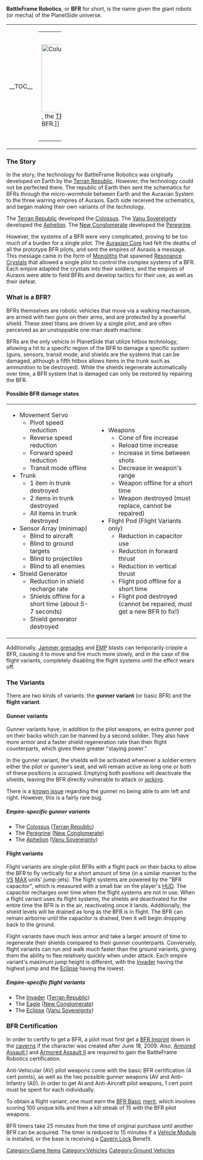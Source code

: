 **BattleFrame Robotics**, or **BFR** for short, is the name given the
giant robots (or mecha) of the PlanetSide universe.

<table>
<colgroup>
<col style="width: 19%" />
<col style="width: 80%" />
</colgroup>
<tbody>
<tr class="odd">
<td><p>__TOC__</p></td>
<td style="text-align: center;"><table style="width:10%;">
<colgroup>
<col style="width: 3%" />
<col style="width: 3%" />
<col style="width: 3%" />
</colgroup>
<tbody>
<tr class="odd">
<td><p><img src="Colussus.jpg" title="fig:Colussus.jpg" width="180" alt="Colussus.jpg" />, the <a href="TR.md" title="wikilink">TR</a> gunner variant BFR.]]</p></td>
<td><p><img src="AphelionPicture.jpg" title="fig:AphelionPicture.jpg" width="210" alt="AphelionPicture.jpg" />, the <a href="VS.md" title="wikilink">VS</a> gunner variant BFR.]]</p></td>
<td><p><img src="NC_Peregrine.jpg" title="fig:NC_Peregrine.jpg" width="165" alt="NC_Peregrine.jpg" />, the <a href="NC.md" title="wikilink">NC</a> gunner variant BFR.]]</p></td>
</tr>
</tbody>
</table></td>
</tr>
</tbody>
</table>

### The Story

In the story, the technology for BattleFrame Robotics was originally
developed on Earth by the [Terran Republic](Terran_Republic.md "wikilink").
However, the technology could not be perfected there. The republic of
Earth then sent the schematics for BFRs through the micro-wormhole
between Earth and the Auraxian System to the three warring empires of
Auraxis. Each side received the schematics, and began making their own
variants of the technology.

The [Terran Republic](Terran_Republic.md "wikilink") developed the
[Colossus](Colossus.md "wikilink").
The [Vanu Sovereignty](Vanu_Sovereignty.md "wikilink") developed the
[Aphelion](Aphelion.md "wikilink").
The [New Conglomerate](New_Conglomerate.md "wikilink") developed the
[Peregrine](Peregrine.md "wikilink").

However, the systems of a BFR were very complicated, proving to be too
much of a burden for a single pilot. The [Auraxian
Core](Auraxian_Core.md "wikilink") had felt the deaths of all the prototype
BFR pilots, and sent the empires of Auraxis a message. This message came
in the form of [Monoliths](Monolith.md "wikilink") that spawned [Resonance
Crystals](Resonance_Crystals.md "wikilink") that allowed a single pilot to
control the complex systems of a BFR. Each empire adapted the crystals
into their soldiers, and the empires of Auraxis were able to field BFRs
and develop tactics for their use, as well as their defeat.

### What is a BFR?

BFRs themselves are robotic vehicles that move via a walking mechanism,
are armed with two guns on their arms, and are protected by a powerful
shield. These steel titans are driven by a single pilot, and are often
perceived as an unstoppable one-man death machine.

BFRs are the only vehicle in PlanetSide that utilize hitbox technology,
allowing a hit to a specific region of the BFR to damage a specific
system (guns, sensors, transit mode, and shields are the systems that
can be damaged, although a fifth hitbox allows items in the trunk such
as ammunition to be destroyed). While the shields regenerate
automatically over time, a BFR system that is damaged can only be
restored by repairing the BFR.

#### Possible BFR damage states

<table>
<tbody>
<tr class="odd">
<td><ul>
<li>Movement Servo
<ul>
<li>Pivot speed reduction</li>
<li>Reverse speed reduction</li>
<li>Forward speed reduction</li>
<li>Transit mode offline</li>
</ul></li>
<li>Trunk
<ul>
<li>1 item in trunk destroyed</li>
<li>2 items in trunk destroyed</li>
<li>All items in trunk destroyed</li>
</ul></li>
<li>Sensor Array (minimap)
<ul>
<li>Blind to aircraft</li>
<li>Blind to ground targets</li>
<li>Blind to projectiles</li>
<li>Blind to all enemies</li>
</ul></li>
<li>Shield Generator
<ul>
<li>Reduction in shield recharge rate</li>
<li>Shields offline for a short time (about 5-7 seconds)</li>
<li>Shield generator destroyed</li>
</ul></li>
</ul></td>
<td><ul>
<li>Weapons
<ul>
<li>Cone of fire increase</li>
<li>Reload time increase</li>
<li>Increase in time between shots</li>
<li>Decrease in weapon's range</li>
<li>Weapon offline for a short time</li>
<li>Weapon destroyed (must replace, cannot be repaired)</li>
</ul></li>
<li>Flight Pod (Flight Variants only)
<ul>
<li>Reduction in capacitor use</li>
<li>Reduction in forward thrust</li>
<li>Reduction in vertical thrust</li>
<li>Flight pod offline for a short time</li>
<li>Flight pod destroyed (cannot be repaired, must get a new BFR to fix!)</li>
</ul></li>
</ul></td>
</tr>
</tbody>
</table>

Additionally, [Jammer grenades](Jammer_grenade.md "wikilink") and
[EMP](EMP.md "wikilink") blasts can temporarily cripple a BFR, causing it
to move and fire much more slowly, and in the case of the flight
variants, completely disabling the flight systems until the effect wears
off.

### The Variants

There are two kinds of variants: the **gunner variant** (or basic BFR)
and the **flight variant**.

#### Gunner variants

Gunner variants have, in addition to the pilot weapons, an extra gunner
pod on their backs which can be manned by a second soldier. They also
have more armor and a faster shield regeneration rate than their flight
counterparts, which gives them greater "staying power."

In the gunner variant, the shields will be activated whenever a soldier
enters either the pilot or gunner's seat, and will remain active as long
one or both of these positions is occupied. Emptying both positions will
deactivate the shields, leaving the BFR directly vulnerable to attack or
[jacking](jack.md "wikilink").

There is a [known issue](Known_Issues.md "wikilink") regarding the gunner
no being able to aim left and right. However, this is a fairly rare bug.

##### Empire-specific gunner variants

- The [Colossus](Colossus.md "wikilink") ([Terran
  Republic](Terran_Republic.md "wikilink"))
- The [Peregrine](Peregrine.md "wikilink") ([New
  Conglomerate](New_Conglomerate.md "wikilink"))
- The [Aphelion](Aphelion.md "wikilink") ([Vanu
  Sovereignty](Vanu_Sovereignty.md "wikilink"))

#### Flight variants

Flight variants are single-pilot BFRs with a flight pack on their backs
to allow the BFR to fly vertically for a short amount of time (in a
similar manner to the [VS](VS.md "wikilink") [MAX](MAX.md "wikilink") units'
jump-jets). The flight systems are powered by the "BFR capacitor", which
is measured with a small bar on the player's [HUD](HUD.md "wikilink"). The
capacitor recharges over time when the flight systems are not in use.
When a flight variant uses its flight systems, the shields are
deactivated for the entire time the BFR is in the air, reactivating once
it lands. Additionally, the shield levels will be drained as long as the
BFR is in flight. The BFR can remain airborne until the capacitor is
drained, then it will begin dropping back to the ground.

Flight variants have much less armor and take a larger amount of time to
regenerate their shields compared to their gunner counterparts.
Conversely, flight variants can run and walk much faster than the ground
variants, giving them the ability to flee relatively quickly when under
attack. Each empire variant's maximum jump height is different, with the
[Invader](Invader.md "wikilink") having the highest jump and the
[Eclipse](Eclipse.md "wikilink") having the lowest.

##### Empire-specific flight variants

- The [Invader](Invader.md "wikilink") ([Terran
  Republic](Terran_Republic.md "wikilink"))
- The [Eagle](Eagle.md "wikilink") ([New
  Conglomerate](New_Conglomerate.md "wikilink"))
- The [Eclipse](Eclipse.md "wikilink") ([Vanu
  Sovereignty](Vanu_Sovereignty.md "wikilink"))

### BFR Certification

In order to certify to get a BFR, a pilot must first get a [BFR
Imprint](BFR_Imprint.md "wikilink") down in the
[caverns](cavern.md "wikilink") if the character was created after June 18, 2009. Also, [Armored Assault I](Armored_Assault_I.md "wikilink") and
[Armored Assault II](Armored_Assault_II.md "wikilink") are required to gain
the BattleFrame Robotics certification.

Anti-Vehicular (AV) pilot weapons come with the basic BFR certification
(4 cert points), as well as the two possible gunner weapons (AV and
Anti-Infantry (AI)). In order to get AI and Anti-Aircraft pilot weapons,
1 cert point must be spent for each individually.

To obtain a flight variant, one must earn the [BFR
Basic](</BFR_(Merit)> "wikilink") [merit](merit.md "wikilink"), which involves
scoring 100 unique kills and then a kill streak of 15 with the BFR pilot
weapons.

BFR timers take 25 minutes from the time of original purchase until
another BFR can be acquired. The timer is reduced to 15 minutes if a
[Vehicle Module](Vehicle_Module.md "wikilink") is installed, or the base is
receiving a [Cavern Lock](Cavern_Lock.md "wikilink") Benefit.

[Category:Game Items](Category:Game_Items.md "wikilink")
[Category:Vehicles](Category:Vehicles.md "wikilink") [Category:Ground
Vehicles](Category:Ground_Vehicles.md "wikilink")
